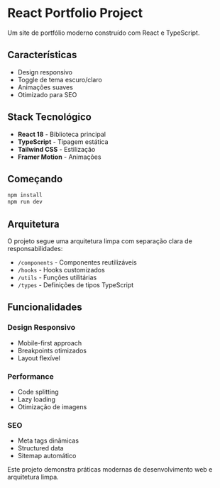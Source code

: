 # React Portfolio Project

Um site de portfólio moderno construído com React e TypeScript.

## Características

- Design responsivo
- Toggle de tema escuro/claro
- Animações suaves
- Otimizado para SEO

## Stack Tecnológico

- **React 18** - Biblioteca principal
- **TypeScript** - Tipagem estática
- **Tailwind CSS** - Estilização
- **Framer Motion** - Animações

## Começando

```bash
npm install
npm run dev
```

## Arquitetura

O projeto segue uma arquitetura limpa com separação clara de responsabilidades:

- `/components` - Componentes reutilizáveis
- `/hooks` - Hooks customizados
- `/utils` - Funções utilitárias
- `/types` - Definições de tipos TypeScript

## Funcionalidades

### Design Responsivo
- Mobile-first approach
- Breakpoints otimizados
- Layout flexível

### Performance
- Code splitting
- Lazy loading
- Otimização de imagens

### SEO
- Meta tags dinâmicas
- Structured data
- Sitemap automático

Este projeto demonstra práticas modernas de desenvolvimento web e arquitetura limpa.